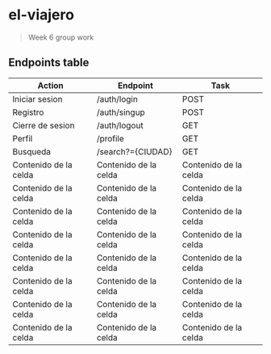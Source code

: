 # el-viajero

> Week 6 group work

## Endpoints table

| Action                | Endpoint              | Task                  |
| --------------------- | --------------------- | --------------------- |
| Iniciar sesion        | /auth/login           | POST                  |
| Registro              | /auth/singup          | POST                  |
| Cierre de sesion      | /auth/logout          | GET                   |
| Perfil                | /profile              | GET                   |
| Busqueda              | /search?={CIUDAD}     | GET                   |
| Contenido de la celda | Contenido de la celda | Contenido de la celda |
| Contenido de la celda | Contenido de la celda | Contenido de la celda |
| Contenido de la celda | Contenido de la celda | Contenido de la celda |
| Contenido de la celda | Contenido de la celda | Contenido de la celda |
| Contenido de la celda | Contenido de la celda | Contenido de la celda |
| Contenido de la celda | Contenido de la celda | Contenido de la celda |
| Contenido de la celda | Contenido de la celda | Contenido de la celda |
| Contenido de la celda | Contenido de la celda | Contenido de la celda |
